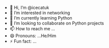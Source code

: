 - 👋 Hi, I’m @icecatuk
- 👀 I’m interested in networking
- 🌱 I’m currently learning Python
- 💞️ I’m looking to collaborate on Python projects
- 📫 How to reach me ...
- 😄 Pronouns: ...He/Him
- ⚡ Fun fact: ...

<!---
icecatuk/icecatuk is a ✨ special ✨ repository because its `README.md` (this file) appears on your GitHub profile.
You can click the Preview link to take a look at your changes.
--->
